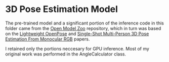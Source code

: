 # 3D Pose Estimation Model

The pre-trained model and a significant portion of the inference code in this folder came from the [Open Model Zoo](https://github.com/openvinotoolkit/open_model_zoo) repository, which in turn was based on the [Lightweight OpenPose](https://arxiv.org/pdf/1811.12004.pdf) and [Single-Shot Multi-Person 3D Pose Estimation From Monocular RGB](https://arxiv.org/pdf/1712.03453.pdf) papers.

I retained only the portions neccesary for GPU inference. Most of my original work was performed in the AngleCalculator class.
